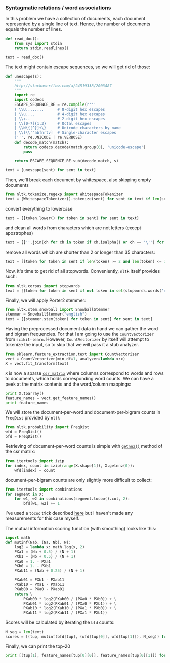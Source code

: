 ### Syntagmatic relations / word associations

In this problem we have a collection of documents, each document represented by a single line of text.
Hence, the number of documents equals the number of lines.
```python
def read_doc():
    from sys import stdin
    return stdin.readlines()

text = read_doc()
```

The text might contain escape sequences, so we will get rid of those:
```python
def unescape(s):
    """
    http://stackoverflow.com/a/24519338/2003487
    """
    import re
    import codecs
    ESCAPE_SEQUENCE_RE = re.compile(r'''
    ( \\U........      # 8-digit hex escapes
    | \\u....          # 4-digit hex escapes
    | \\x..            # 2-digit hex escapes
    | \\[0-7]{1,3}     # Octal escapes
    | \\N\{[^}]+\}     # Unicode characters by name
    | \\[\\'"abfnrtv]  # Single-character escapes
    )''', re.UNICODE | re.VERBOSE)
    def decode_match(match):
        return codecs.decode(match.group(0), 'unicode-escape')
        pass

    return ESCAPE_SEQUENCE_RE.sub(decode_match, s)

text = [unescape(sent) for sent in text]
```
Then, we'll break each document by whitespace, also skipping empty documents
```python
from nltk.tokenize.regexp import WhitespaceTokenizer
text = [WhitespaceTokenizer().tokenize(sent) for sent in text if len(sent) > 0]
```
convert everything to lowercase
```python
text = [[token.lower() for token in sent] for sent in text]
```

and clean all words from characters which are not letters (except apostrophes)
```python
text = [[''.join(ch for ch in token if ch.isalpha() or ch == '\'') for token in sent] for sent in text]
```

remove all words which are shorter than 2 or longer than 35 characters:
```python
text = [[token for token in sent if len(token) >= 2 and len(token) <= 35] for sent in text]
```

Now, it's time to get rid of all stopwords. Conveniently, `nltk` itself provides such:
```python
from nltk.corpus import stopwords
text = [[token for token in sent if not token in set(stopwords.words('english'))] for sent in text]
```

Finally, we will apply Porter2 stemmer:
```python
from nltk.stem.snowball import SnowballStemmer
stemmer = SnowballStemmer("english")
text = [[stemmer.stem(token) for token in sent] for sent in text]
```

Having the preprocessed document data in hand we can gather the word and bigram frequencies.
For that I am going to use the `CountVectorizer` from `scikit-learn`.
However, `CountVectorizer` by itself will attempt to tokenize the input, so to skip that we will pass it a stub analyzer.
```python
from sklearn.feature_extraction.text import CountVectorizer
vect = CountVectorizer(min_df=1, analyzer=lambda x:x)
X = vect.fit_transform(text)
```
`X` is now a sparse [`csr_matrix`](http://docs.scipy.org/doc/scipy-0.15.1/reference/generated/scipy.sparse.csr_matrix.html)
where columns correspond to words and rows to documents,
which holds corresponding word counts.
We can have a peek at the matrix contents and the word/column mappings:
```python
print X.toarray()
feature_names = vect.get_feature_names()
print feature_names
```

We will store the document-per-word and document-per-bigram counts in `FreqDist` provided by `nltk`
```python
from nltk.probability import FreqDist
wfd = FreqDist()
bfd = FreqDist()
```

Retrieving of document-per-word counts is simple with
[`getnnz()`](http://docs.scipy.org/doc/scipy-0.15.1/reference/generated/scipy.sparse.csr_matrix.getnnz.html)
method of the csr matrix:
```python
from itertools import izip
for index, count in izip(range(X.shape[1]), X.getnnz(0)):
    wfd[index] = count
```

document-per-bigram counts are only slightly more difficult to collect:
```python
from itertools import combinations
for segment in X:
    for w1, w2 in combinations(segment.tocoo().col, 2):
        bfd[w1, w2] += 1
```
I've used a `tocoo` trick described [here](http://stackoverflow.com/a/4319087/2003487) but I haven't made any
measurements for this case myself.

The mutual information scoring function (with smoothing) looks like this:
```python
import math
def mutinf(Nab, (Na, Nb), N):
    log2 = lambda x: math.log(x, 2)
    PXa1 = (Na + 0.5) / (N + 1)
    PXb1 = (Nb + 0.5) / (N + 1)
    PXa0 = 1. - PXa1
    PXb0 = 1. - PXb1
    PXab11 = (Nab + 0.25) / (N + 1)

    PXab01 = PXb1 - PXab11
    PXab10 = PXa1 - PXab11
    PXab00 = PXa0 - PXab01
    return \
        PXab00 * log2(PXab00 / (PXa0 * PXb0)) + \
        PXab01 * log2(PXab01 / (PXa0 * PXb1)) + \
        PXab10 * log2(PXab10 / (PXa1 * PXb0)) + \
        PXab11 * log2(PXab11 / (PXa1 * PXb1))
```

Scores will be calculated by iterating the `bfd` counts:
```python
N_seg = len(text)
scores = [(tup, mutinf(bfd[tup], (wfd[tup[0]], wfd[tup[1]]), N_seg)) for tup in bfd]
```

Finally, we can print the top-20
```python
print [(tup[1], feature_names[tup[0][0]], feature_names[tup[0][1]]) for tup in sorted(scores, key=lambda t: (-t[1], t[0]))[:20]]
```
